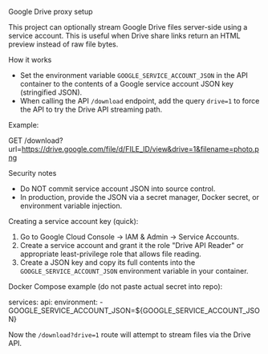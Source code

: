 Google Drive proxy setup

This project can optionally stream Google Drive files server-side using a service account. This is useful when Drive share links return an HTML preview instead of raw file bytes.

How it works

- Set the environment variable `GOOGLE_SERVICE_ACCOUNT_JSON` in the API container to the contents of a Google service account JSON key (stringified JSON).
- When calling the API `/download` endpoint, add the query `drive=1` to force the API to try the Drive API streaming path.

Example:

GET /download?url=https://drive.google.com/file/d/FILE_ID/view&drive=1&filename=photo.png

Security notes

- Do NOT commit service account JSON into source control.
- In production, provide the JSON via a secret manager, Docker secret, or environment variable injection.

Creating a service account key (quick):

1. Go to Google Cloud Console → IAM & Admin → Service Accounts.
2. Create a service account and grant it the role "Drive API Reader" or appropriate least-privilege role that allows file reading.
3. Create a JSON key and copy its full contents into the `GOOGLE_SERVICE_ACCOUNT_JSON` environment variable in your container.

Docker Compose example (do not paste actual secret into repo):

services:
  api:
    environment:
      - GOOGLE_SERVICE_ACCOUNT_JSON=${GOOGLE_SERVICE_ACCOUNT_JSON}

Now the `/download?drive=1` route will attempt to stream files via the Drive API.
